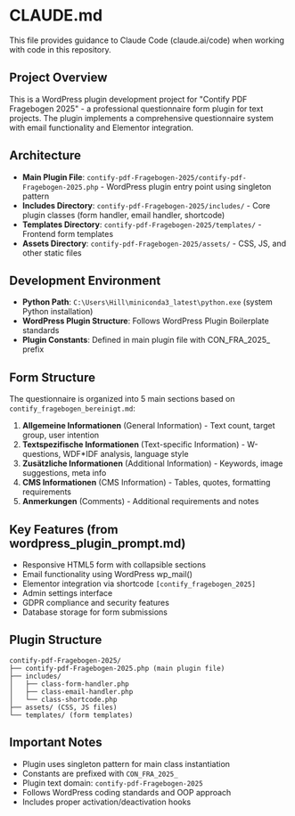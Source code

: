 # CLAUDE.md

This file provides guidance to Claude Code (claude.ai/code) when working with code in this repository.

## Project Overview
This is a WordPress plugin development project for "Contify PDF Fragebogen 2025" - a professional questionnaire form plugin for text projects. The plugin implements a comprehensive questionnaire system with email functionality and Elementor integration.

## Architecture
- **Main Plugin File**: `contify-pdf-Fragebogen-2025/contify-pdf-Fragebogen-2025.php` - WordPress plugin entry point using singleton pattern
- **Includes Directory**: `contify-pdf-Fragebogen-2025/includes/` - Core plugin classes (form handler, email handler, shortcode)
- **Templates Directory**: `contify-pdf-Fragebogen-2025/templates/` - Frontend form templates
- **Assets Directory**: `contify-pdf-Fragebogen-2025/assets/` - CSS, JS, and other static files

## Development Environment
- **Python Path**: `C:\Users\Hill\miniconda3_latest\python.exe` (system Python installation)
- **WordPress Plugin Structure**: Follows WordPress Plugin Boilerplate standards
- **Plugin Constants**: Defined in main plugin file with CON_FRA_2025_ prefix

## Form Structure
The questionnaire is organized into 5 main sections based on `contify_fragebogen_bereinigt.md`:
1. **Allgemeine Informationen** (General Information) - Text count, target group, user intention
2. **Textspezifische Informationen** (Text-specific Information) - W-questions, WDF*IDF analysis, language style  
3. **Zusätzliche Informationen** (Additional Information) - Keywords, image suggestions, meta info
4. **CMS Informationen** (CMS Information) - Tables, quotes, formatting requirements
5. **Anmerkungen** (Comments) - Additional requirements and notes

## Key Features (from wordpress_plugin_prompt.md)
- Responsive HTML5 form with collapsible sections
- Email functionality using WordPress wp_mail()
- Elementor integration via shortcode `[contify_fragebogen_2025]`
- Admin settings interface
- GDPR compliance and security features
- Database storage for form submissions

## Plugin Structure
```
contify-pdf-Fragebogen-2025/
├── contify-pdf-Fragebogen-2025.php (main plugin file)
├── includes/
│   ├── class-form-handler.php
│   ├── class-email-handler.php  
│   └── class-shortcode.php
├── assets/ (CSS, JS files)
└── templates/ (form templates)
```

## Important Notes
- Plugin uses singleton pattern for main class instantiation
- Constants are prefixed with `CON_FRA_2025_`
- Plugin text domain: `contify-pdf-Fragebogen-2025`
- Follows WordPress coding standards and OOP approach
- Includes proper activation/deactivation hooks